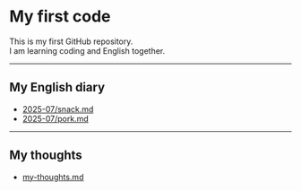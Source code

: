 # My first code

This is my first GitHub repository.  
I am learning coding and English together.

---

## My English diary
- [2025-07/snack.md](english-diary/2025-07/snack.md)
- [2025-07/pork.md](english-diary/2025-07/pork.md)

---

## My thoughts
- [my-thoughts.md](english-diary/my-thoughts.md)
